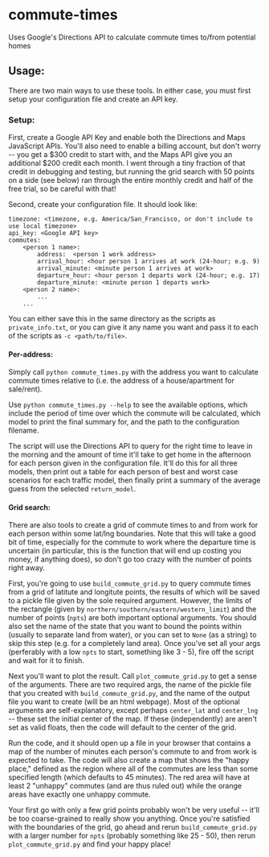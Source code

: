 # commute-times
Uses Google's Directions API to calculate commute times to/from potential homes

## Usage:

There are two main ways to use these tools.  In either case, you must first setup
your configuration file and create an API key.

### Setup:

First, create a Google API Key and enable both the Directions and Maps JavaScript 
APIs.  You'll also need to enable a billing account, but don't worry -- you get 
a $300 credit to start with, and the Maps API give you an additional $200 credit
each month.  I went through a tiny fraction of that credit in debugging and testing,
but running the grid search with 50 points on a side (see below) ran through the
entire monthly credit and half of the free trial, so be careful with that!

Second, create your configuration file.  It should look like:

```
timezone: <timezone, e.g. America/San_Francisco, or don't include to use local timezone>
api_key: <Google API key>
commutes:
    <person 1 name>:
        address:  <person 1 work address>
        arrival_hour: <hour person 1 arrives at work (24-hour; e.g. 9)
        arrival_minute: <minute person 1 arrives at work>
        departure_hour: <hour person 1 departs work (24-hour; e.g. 17)
        departure_minute: <minute person 1 departs work>
    <person 2 name>:
        ...
    ...
```

You can either save this in the same directory as the scripts as 
`private_info.txt`, or you can give it any name you want and pass it to 
each of the scripts as `-c <path/to/file>`.

#### Per-address:

Simply call `python commute_times.py` with the address you want to calculate 
commute times relative to (i.e. the address of a house/apartment for sale/rent).  

Use `python commute_times.py --help` to see the available options, which include
the period of time over which the commute will be calculated, which model to 
print the final summary for, and the path to the configuration filename.

The script will use the Directions API to query for the right time to leave 
in the morning and the amount of time it'll take to get home in the afternoon
for each person given in the configuration file.  It'll do this for all three
models, then print out a table for each person of best and worst case scenarios
for each traffic model, then finally print a summary of the average guess from 
the selected `return_model`.

#### Grid search:

There are also tools to create a grid of commute times to and from work for each
person within some lat/lng boundaries.  Note that this will take a good bit of 
time, especially for the commute to work where the departure time is uncertain
(in particular, this is the function that will end up costing you money, if 
anything does), so don't go too crazy with the number of points right away.

First, you're going to use `build_commute_grid.py` to query commute times from 
a grid of latitute and longitute points, the results of which will be saved to a
pickle file given by the sole required argument.  However, the limits of the 
rectangle (given by `northern/southern/eastern/western_limit`) and the number 
of points (`npts`) are both important optional arguments.  You should also set 
the name of the state that you want to bound the points within (usually to 
separate land from water), or you can set to `None` (as a string) to skip this 
step (e.g. for a completely land area).  Once you've set all your args (perferably 
with a low `npts` to start, something like 3 - 5), fire off the script and wait 
for it to finish.

Next you'll want to plot the result.  Call `plot_commute_grid.py` to get a sense
of the arguments.  There are two required args, the name of the pickle file that
you created with `build_commute_grid.py`, and the name of the output file you want
to create (will be an html webpage).  Most of the optional arguments are 
self-explanatory, except perhaps `center_lat` and `center_lng` -- these set the 
initial center of the map.  If these (independently) are aren't set as valid 
floats, then the code will default to the center of the grid.

Run the code, and it should open up a file in your browser that contains a map 
of the number of minutes each person's commute to and from work is expected to 
take.  The code will also create a map that shows the "happy place," defined as 
the region where all of the commutes are less than some specified length (which 
defaults to 45 minutes).  The red area will have at least 2 "unhappy" commutes
(and are thus ruled out) while the orange areas have exactly one unhappy commute.

Your first go with only a few grid points probably won't be very useful -- it'll
be too coarse-grained to really show you anything.  Once you're satisfied with the
boundaries of the grid, go ahead and rerun `build_commute_grid.py` with a larger
number for `npts` (probably something like 25 - 50), then rerun `plot_commute_grid.py`
and find your happy place!
